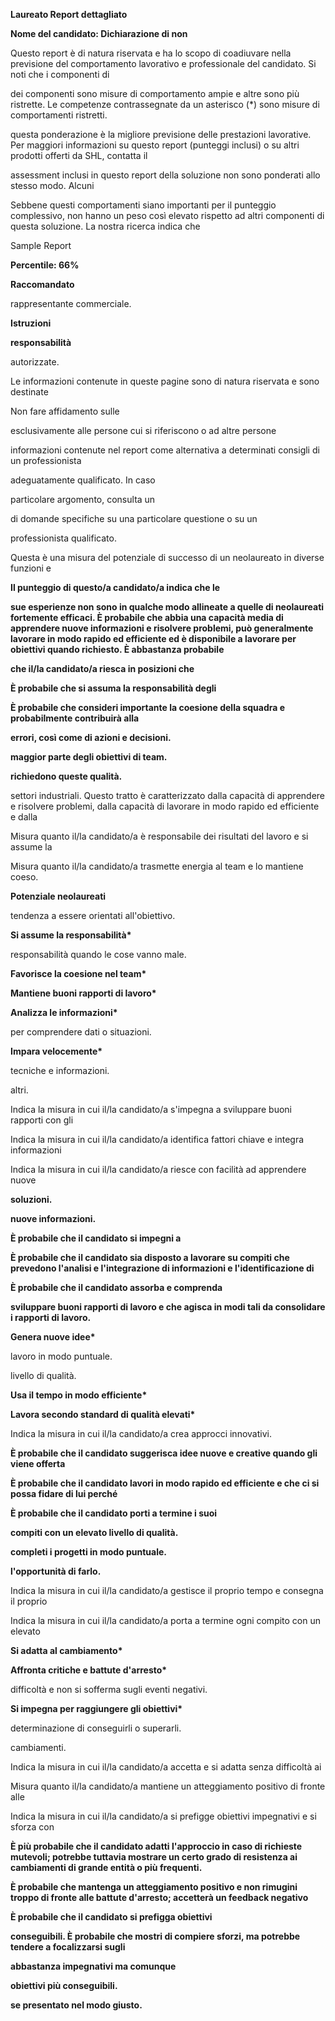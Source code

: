 **Laureato Report dettagliato**

**Nome del candidato: Dichiarazione di non**

Questo report è di natura riservata e ha lo scopo di coadiuvare nella previsione del comportamento lavorativo e professionale del candidato. Si noti che i componenti di

dei componenti sono misure di comportamento ampie e altre sono più ristrette. Le competenze contrassegnate da un asterisco (\*) sono misure di comportamenti ristretti.

questa ponderazione è la migliore previsione delle prestazioni lavorative. Per maggiori informazioni su questo report (punteggi inclusi) o su altri prodotti offerti da SHL, contatta il

assessment inclusi in questo report della soluzione non sono ponderati allo stesso modo. Alcuni

Sebbene questi comportamenti siano importanti per il punteggio complessivo, non hanno un peso così elevato rispetto ad altri componenti di questa soluzione. La nostra ricerca indica che

Sample Report

**Percentile: 66%**

**Raccomandato**

rappresentante commerciale.

**Istruzioni**

**responsabilità**

autorizzate.

Le informazioni contenute in queste pagine sono di natura riservata e sono destinate

Non fare affidamento sulle

esclusivamente alle persone cui si riferiscono o ad altre persone

informazioni contenute nel report come alternativa a determinati consigli di un professionista

adeguatamente qualificato. In caso

particolare argomento, consulta un

di domande specifiche su una particolare questione o su un

professionista qualificato.

Questa è una misura del potenziale di successo di un neolaureato in diverse funzioni e

**Il punteggio di questo/a candidato/a indica che le**

**sue esperienze non sono in qualche modo allineate a quelle di neolaureati fortemente efficaci. È probabile che abbia una capacità media di apprendere nuove informazioni e risolvere problemi, può generalmente lavorare in modo rapido ed efficiente ed è disponibile a lavorare per obiettivi quando richiesto. È abbastanza probabile**

**che il/la candidato/a riesca in posizioni che**

**È probabile che si assuma la responsabilità degli**

**È probabile che consideri importante la coesione della squadra e probabilmente contribuirà alla**

**errori, così come di azioni e decisioni.**

**maggior parte degli obiettivi di team.**

**richiedono queste qualità.**

settori industriali. Questo tratto è caratterizzato dalla capacità di apprendere e risolvere problemi, dalla capacità di lavorare in modo rapido ed efficiente e dalla

Misura quanto il/la candidato/a è responsabile dei risultati del lavoro e si assume la

Misura quanto il/la candidato/a trasmette energia al team e lo mantiene coeso.

**Potenziale neolaureati**

tendenza a essere orientati all'obiettivo.

**Si assume la responsabilità\***

responsabilità quando le cose vanno male.

**Favorisce la coesione nel team\***

**Mantiene buoni rapporti di lavoro\***

**Analizza le informazioni\***

per comprendere dati o situazioni.

**Impara velocemente\***

tecniche e informazioni.

altri.

Indica la misura in cui il/la candidato/a s'impegna a sviluppare buoni rapporti con gli

Indica la misura in cui il/la candidato/a identifica fattori chiave e integra informazioni

Indica la misura in cui il/la candidato/a riesce con facilità ad apprendere nuove

**soluzioni.**

**nuove informazioni.**

**È probabile che il candidato si impegni a**

**È probabile che il candidato sia disposto a lavorare su compiti che prevedono l'analisi e l'integrazione di informazioni e l'identificazione di**

**È probabile che il candidato assorba e comprenda**

**sviluppare buoni rapporti di lavoro e che agisca in modi tali da consolidare i rapporti di lavoro.**

**Genera nuove idee\***

lavoro in modo puntuale.

livello di qualità.

**Usa il tempo in modo efficiente\***

**Lavora secondo standard di qualità elevati\***

Indica la misura in cui il/la candidato/a crea approcci innovativi.

**È probabile che il candidato suggerisca idee nuove e creative quando gli viene offerta**

**È probabile che il candidato lavori in modo rapido ed efficiente e che ci si possa fidare di lui perché**

**È probabile che il candidato porti a termine i suoi**

**compiti con un elevato livello di qualità.**

**completi i progetti in modo puntuale.**

**l'opportunità di farlo.**

Indica la misura in cui il/la candidato/a gestisce il proprio tempo e consegna il proprio

Indica la misura in cui il/la candidato/a porta a termine ogni compito con un elevato

**Si adatta al cambiamento\***

**Affronta critiche e battute d'arresto\***

difficoltà e non si sofferma sugli eventi negativi.

**Si impegna per raggiungere gli obiettivi\***

determinazione di conseguirli o superarli.

cambiamenti.

Indica la misura in cui il/la candidato/a accetta e si adatta senza difficoltà ai

Misura quanto il/la candidato/a mantiene un atteggiamento positivo di fronte alle

Indica la misura in cui il/la candidato/a si prefigge obiettivi impegnativi e si sforza con

**È più probabile che il candidato adatti l'approccio in caso di richieste mutevoli; potrebbe tuttavia mostrare un certo grado di resistenza ai cambiamenti di grande entità o più frequenti.**

**È probabile che mantenga un atteggiamento positivo e non rimugini troppo di fronte alle battute d'arresto; accetterà un feedback negativo**

**È probabile che il candidato si prefigga obiettivi**

**conseguibili. È probabile che mostri di compiere sforzi, ma potrebbe tendere a focalizzarsi sugli**

**abbastanza impegnativi ma comunque**

**obiettivi più conseguibili.**

**se presentato nel modo giusto.**
